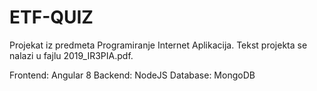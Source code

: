 # ETF-QUIZ

Projekat iz predmeta Programiranje Internet Aplikacija. Tekst projekta se nalazi u fajlu 2019_IR3PIA.pdf.

Frontend: Angular 8
Backend: NodeJS
Database: MongoDB